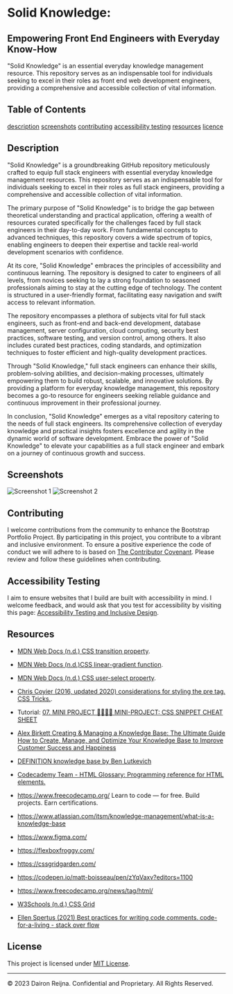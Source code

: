 # Solid Knowledge:
## Empowering Front End Engineers with Everyday Know-How

"Solid Knowledge" is an essential everyday knowledge management resource. This repository serves as an indispensable tool for individuals seeking to excel in their roles as front end web development engineers, providing a comprehensive and accessible collection of vital information.

## Table of Contents
[description](#description)
[screenshots](#screenshots)
[contributing](#contributing)
[accessibility testing](#accessibility-testing)
[resources](#resources)
[licence](#license)

## Description
"Solid Knowledge" is a groundbreaking GitHub repository meticulously crafted to equip full stack engineers with essential everyday knowledge management resources. This repository serves as an indispensable tool for individuals seeking to excel in their roles as full stack engineers, providing a comprehensive and accessible collection of vital information.

The primary purpose of "Solid Knowledge" is to bridge the gap between theoretical understanding and practical application, offering a wealth of resources curated specifically for the challenges faced by full stack engineers in their day-to-day work. From fundamental concepts to advanced techniques, this repository covers a wide spectrum of topics, enabling engineers to deepen their expertise and tackle real-world development scenarios with confidence.

At its core, "Solid Knowledge" embraces the principles of accessibility and continuous learning. The repository is designed to cater to engineers of all levels, from novices seeking to lay a strong foundation to seasoned professionals aiming to stay at the cutting edge of technology. The content is structured in a user-friendly format, facilitating easy navigation and swift access to relevant information.

The repository encompasses a plethora of subjects vital for full stack engineers, such as front-end and back-end development, database management, server configuration, cloud computing, security best practices, software testing, and version control, among others. It also includes curated best practices, coding standards, and optimization techniques to foster efficient and high-quality development practices.

Through "Solid Knowledge," full stack engineers can enhance their skills, problem-solving abilities, and decision-making processes, ultimately empowering them to build robust, scalable, and innovative solutions. By providing a platform for everyday knowledge management, this repository becomes a go-to resource for engineers seeking reliable guidance and continuous improvement in their professional journey.

In conclusion, "Solid Knowledge" emerges as a vital repository catering to the needs of full stack engineers. Its comprehensive collection of everyday knowledge and practical insights fosters excellence and agility in the dynamic world of software development. Embrace the power of "Solid Knowledge" to elevate your capabilities as a full stack engineer and embark on a journey of continuous growth and success.

## Screenshots

![Screenshot 1](./images/screenshot1.png)
![Screenshot 2](./images/screenshot2.png)

## Contributing

I welcome contributions from the community to enhance the Bootstrap Portfolio Project. By participating in this project, you contribute to a vibrant and inclusive environment. To ensure a positive experience the code of conduct we will adhere to is based on [The Contributor Covenant](https://www.contributor-covenant.org/version/2/1/code_of_conduct/code_of_conduct.md). Please review and follow these guidelines when contributing.

## Accessibility Testing
I aim to ensure websites that I build are built with accessibility in mind. I welcome feedback, and would ask that you test for accessibility by visiting this page: [Accessibility Testing and Inclusive Design](./assets/Accessibility%20Testing%20and%20Inclusive%20Design.md).

## Resources
- [MDN Web Docs (n.d.) CSS transition property](https://developer.mozilla.org/en-US/docs/Web/CSS/transition).
- [MDN Web Docs (n.d.)CSS linear-gradient function](https://developer.mozilla.org/en-US/docs/Web/CSS/linear-gradient).
- [MDN Web Docs (n.d.) CSS user-select property](https://developer.mozilla.org/en-US/docs/Web/CSS/user-select).
- [Chris Coyier (2016, updated 2020) considerations for styling the pre tag. CSS Tricks.](https://css-tricks.com/considerations-styling-pre-tag/).
- Tutorial: [07. MINI PROJECT 👩‍🎓👨‍🎓 MINI-PROJECT: CSS SNIPPET CHEAT SHEET](https://fantastic-pudding.vercel.app/02-css-module/activities/day-03/07-mini-project/)

- [Alex Birkett Creating & Managing a Knowledge Base: The Ultimate Guide How to Create, Manage, and Optimize Your Knowledge Base to Improve Customer Success and Happiness](https://www.hubspot.com/knowledge-base)

- [DEFINITION knowledge base by Ben Lutkevich](https://www.techtarget.com/whatis/definition/knowledge-base)

- [Codecademy Team - HTML Glossary: Programming reference for HTML elements.](https://www.codecademy.com/article/glossary-html)

- https://www.freecodecamp.org/ Learn to code — for free. Build projects. Earn certifications.

- https://www.atlassian.com/itsm/knowledge-management/what-is-a-knowledge-base
- https://www.figma.com/
- https://flexboxfroggy.com/
- https://cssgridgarden.com/
- https://codepen.io/matt-boisseau/pen/zYqVaxv?editors=1100
- https://www.freecodecamp.org/news/tag/html/
- [W3Schools (n.d.) CSS Grid](https://www.w3schools.com/css/css_grid.asp)
- [Ellen Spertus (2021) Best practices for writing code comments. code-for-a-living - stack over flow](https://stackoverflow.blog/2021/12/23/best-practices-for-writing-code-comments/)

## License
This project is licensed under [MIT License](./LICENSE).

---
© 2023 Dairon Reijna. Confidential and Proprietary. All Rights Reserved.